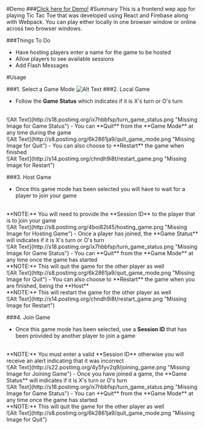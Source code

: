 #Demo
###[Click here for Demo!](https://glowing-fire-9042.firebaseapp.com "Demo")
#Summary
This is a frontend wep app for playing Tic Tac Toe that was developed using React and Firebase along with Webpack. You can play either locally in one browser window or online across two browser windows.

###Things To Do
- Have hosting players enter a name for the game to be hosted
- Allow players to see available sessions
- Add Flash Messages

#Usage

###1. Select a Game Mode
![Alt Text](http://s30.postimg.org/lvootrq5d/game_modes.png "Missing Image for Game Modes")
###2. Local Game
- Follow the **Game Status** which indicates if it is X's turn or O's turn
<br>
![Alt Text](http://s18.postimg.org/ix7hbbfsp/turn_game_status.png "Missing Image for Game Status")
- You can **Quit** from the **Game Mode** at any time during the game
<br>
![Alt Text](http://s8.postimg.org/6k2861ja9/quit_game_mode.png "Missing Image for Quit")
- You can also choose to **Restart** the game when finished
<br>
![Alt Text](http://s14.postimg.org/chndh9i8t/restart_game.png "Missing Image for Restart")

###3. Host Game
- Once this game mode has been selected you will have to wait for a player to join your game
<br>
**NOTE:** You will need to provide the **Session ID** to the player that is to join your game
<br>
![Alt Text](http://s8.postimg.org/4boi82t45/hosting_game.png "Missing Image for Hosting Game")
- Once a player has joined, the **Game Status** will indicates if it is X's turn or O's turn
<br>
![Alt Text](http://s18.postimg.org/ix7hbbfsp/turn_game_status.png "Missing Image for Game Status")
- You can **Quit** from the **Game Mode** at any time once the game has started
<br>
**NOTE:** This will quit the game for the other player as well
<br>
![Alt Text](http://s8.postimg.org/6k2861ja9/quit_game_mode.png "Missing Image for Quit")
- You can also choose to **Restart** the game when you are finished, being the **Host**
<br>
**NOTE:** This will restart the game for the other player as well
<br>
![Alt Text](http://s14.postimg.org/chndh9i8t/restart_game.png "Missing Image for Restart")

###4. Join Game
- Once this game mode has been selected, use a **Session ID** that has been provided by another player to join a game
<br>
**NOTE:** You must enter a valid **Session ID** otherwise you will receive an alert indicating that it was incorrect
<br>
![Alt Text](http://s22.postimg.org/4y5fyv2q9/joining_game.png "Missing Image for Joining Game")
- Once you have joined a game, the **Game Status** will indicates if it is X's turn or O's turn
<br>
![Alt Text](http://s18.postimg.org/ix7hbbfsp/turn_game_status.png "Missing Image for Game Status")
- You can **Quit** from the **Game Mode** at any time once the game has started
<br>
**NOTE:** This will quit the game for the other player as well
<br>
![Alt Text](http://s8.postimg.org/6k2861ja9/quit_game_mode.png "Missing Image for Quit")

